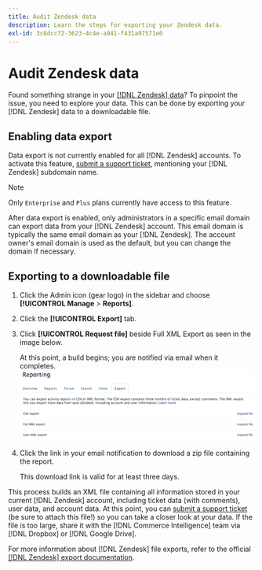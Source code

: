 ```yaml
---
title: Audit Zendesk data
description: Learn the steps for exporting your Zendesk data.
exl-id: 3c8dcc72-3623-4c4e-a941-f431a97571e0
---
```

# Audit Zendesk data

Found something strange in your [[!DNL Zendesk] data](../integrations/exp-zendesk-data.md)? To pinpoint the issue, you need to explore your data. This can be done by exporting your [!DNL Zendesk] data to a downloadable file.

## Enabling data export

Data export is not currently enabled for all [!DNL Zendesk] accounts. To activate this feature, [submit a support ticket](https://experienceleague.adobe.com/docs/commerce-knowledge-base/kb/troubleshooting/miscellaneous/mbi-service-policies.html?lang=en), mentioning your [!DNL Zendesk] subdomain name. 

>[!NOTE] 
>
>Only `Enterprise` and `Plus` plans currently have access to this feature.

After data export is enabled, only administrators in a specific email domain can export data from your [!DNL Zendesk] account. This email domain is typically the same email domain as your [!DNL Zendesk]. The account owner's email domain is used as the default, but you can change the domain if necessary.

## Exporting to a downloadable file

1. Click the Admin icon (gear logo) in the sidebar and choose **[!UICONTROL Manage** > **Reports]**.
1. Click the **[!UICONTROL Export]** tab.
1. Click **[!UICONTROL Request file]** beside Full XML Export as seen in the image below.

   At this point, a build begins; you are notified via email when it completes.
   ![reports_export_new.png](../../../assets/reports_export_new.png)

1. Click the link in your email notification to download a zip file containing the report.

   This download link is valid for at least three days.

This process builds an XML file containing all information stored in your current [!DNL Zendesk] account, including ticket data (with comments), user data, and account data. At this point, you can [submit a support ticket](https://experienceleague.adobe.com/docs/commerce-knowledge-base/kb/troubleshooting/miscellaneous/mbi-service-policies.html?lang=en) (be sure to attach this file!) so you can take a closer look at your data. If the file is too large, share it with the [!DNL Commerce Intelligence] team via [!DNL Dropbox] or [!DNL Google Drive].

For more information about [!DNL Zendesk] file exports, refer to the official [[!DNL Zendesk] export documentation](https://support.zendesk.com/hc/en-us/articles/4408886165402-Exporting-data-to-a-JSON-CSV-or-XML-file).
